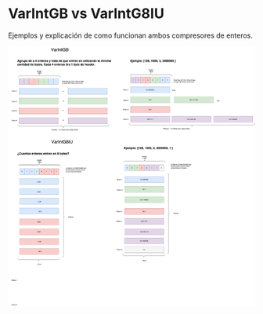 # VarIntGB vs VarIntG8IU

Ejemplos y explicación de como funcionan ambos compresores de enteros.

![alt text](int-comp.png)

